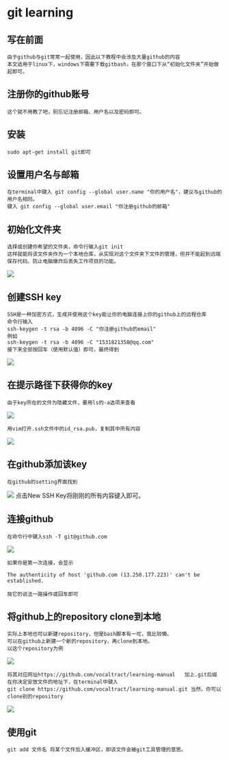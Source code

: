# git learning

## 写在前面
    由于github与git常常一起使用，因此以下教程中会涉及大量github的内容
    本文适用于linux下，windows下需要下载gitbash，在那个窗口下从“初始化文件夹”开始做起即可。

## 注册你的github账号
    这个就不用教了吧，别忘记注册邮箱、用户名以及密码即可。

## 安装
    sudo apt-get install git即可

## 设置用户名与邮箱
    在terminal中键入 git config --global user.name "你的用户名"，建议与github的用户名相同。
    键入 git config --global user.email "你注册github的邮箱"


## 初始化文件夹
    选择或创建你希望的文件夹，命令行输入git init
    这样就能将该文件夹作为一个本地仓库，从实现对这个文件夹下文件的管理，但并不能起到远端保存代码、防止电脑爆炸后丢失工作项目的功能。
![](/pictures/1.png)

## 创建SSH key
    SSH是一种加密方式，生成并使用这个key能让你的电脑连接上你的github上的远程仓库
    命令行输入
    ssh-keygen -t rsa -b 4096 -C "你注册github的email"
    例如
    ssh-keygen -t rsa -b 4096 -C "1531821358@qq.com"
    接下来全部按回车（使用默认值）即可，最终得到
![](/pictures/3.png)

## 在提示路径下获得你的key
    由于key所在的文件为隐藏文件，要用ls的-a选项来查看
![](/pictures/4.png)

    用vim打开.ssh文件中的id_rsa.pub，复制其中所有内容

![](/pictures/6.png)
 
## 在github添加该key
    在github的setting界面找到
    
![](/pictures/7.png)
    点击New SSH Key将刚刚的所有内容键入即可。 
    
## 连接github
    在命令行中键入ssh -T git@github.com

![](/pictures/8.png)
    
    如果你是第一次连接，会显示

    The authenticity of host 'github.com (13.250.177.223)' can't be established.

    按它的说法一路操作或回车即可

## 将github上的repository clone到本地
    实际上本地也可以新建repository，但是bash脚本有一坨，我比较懒。
    可以在github上新建一个新的repository，再clone到本地。
    以这个repository为例

![](/pictures/10.png)

    将其对应网址https://github.com/vocaltract/learning-manual   加上.git后缀
    在你决定安放文件的地址下，在terminal中键入
    git clone https://github.com/vocaltract/learning-manual.git 当然，你可以clone别的repository

![](/pictures/11.png)

## 使用git

    git add 文件名 将某个文件加入缓冲区，即该文件会被git工具管理的意思。
    

[^_^]:
    ![avatar](/pictures/123.png)











